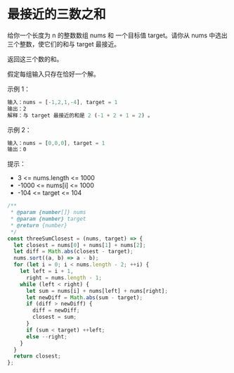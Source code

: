 # 最接近的三数之和

给你一个长度为 n 的整数数组 nums 和 一个目标值 target。请你从 nums 中选出三个整数，使它们的和与 target 最接近。

返回这三个数的和。

假定每组输入只存在恰好一个解。

示例 1：

```js
输入：nums = [-1,2,1,-4], target = 1
输出：2
解释：与 target 最接近的和是 2 (-1 + 2 + 1 = 2) 。
```

示例 2：

```js
输入：nums = [0,0,0], target = 1
输出：0
```

提示：

- 3 <= nums.length <= 1000
- -1000 <= nums[i] <= 1000
- -104 <= target <= 104

```js
/**
 * @param {number[]} nums
 * @param {number} target
 * @return {number}
 */
const threeSumClosest = (nums, target) => {
  let closest = nums[0] + nums[1] + nums[2];
  let diff = Math.abs(closest - target);
  nums.sort((a, b) => a - b);
  for (let i = 0; i < nums.length - 2; ++i) {
    let left = i + 1,
      right = nums.length - 1;
    while (left < right) {
      let sum = nums[i] + nums[left] + nums[right];
      let newDiff = Math.abs(sum - target);
      if (diff > newDiff) {
        diff = newDiff;
        closest = sum;
      }
      if (sum < target) ++left;
      else --right;
    }
  }
  return closest;
};
```
